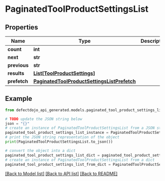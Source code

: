 # PaginatedToolProductSettingsList


## Properties

Name | Type | Description | Notes
------------ | ------------- | ------------- | -------------
**count** | **int** |  | 
**next** | **str** |  | [optional] 
**previous** | **str** |  | [optional] 
**results** | [**List[ToolProductSettings]**](ToolProductSettings.md) |  | 
**prefetch** | [**PaginatedToolProductSettingsListPrefetch**](PaginatedToolProductSettingsListPrefetch.md) |  | [optional] 

## Example

```python
from defectdojo_api_generated.models.paginated_tool_product_settings_list import PaginatedToolProductSettingsList

# TODO update the JSON string below
json = "{}"
# create an instance of PaginatedToolProductSettingsList from a JSON string
paginated_tool_product_settings_list_instance = PaginatedToolProductSettingsList.from_json(json)
# print the JSON string representation of the object
print(PaginatedToolProductSettingsList.to_json())

# convert the object into a dict
paginated_tool_product_settings_list_dict = paginated_tool_product_settings_list_instance.to_dict()
# create an instance of PaginatedToolProductSettingsList from a dict
paginated_tool_product_settings_list_from_dict = PaginatedToolProductSettingsList.from_dict(paginated_tool_product_settings_list_dict)
```
[[Back to Model list]](../README.md#documentation-for-models) [[Back to API list]](../README.md#documentation-for-api-endpoints) [[Back to README]](../README.md)


